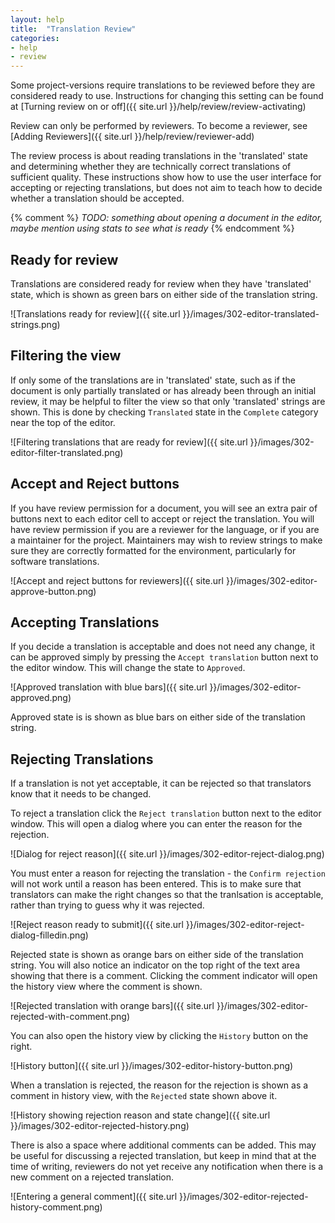 ```yaml
---
layout: help
title:  "Translation Review"
categories:
- help
- review
---
```


Some project-versions require translations to be reviewed before they are considered ready to use. Instructions for changing this setting can be found at [Turning review on or off]({{ site.url }}/help/review/review-activating)

Review can only be performed by reviewers. To become a reviewer, see [Adding Reviewers]({{ site.url }}/help/review/reviewer-add)


The review process is about reading translations in the 'translated' state and determining whether they are technically correct translations of sufficient quality. These instructions show how to use the user interface for accepting or rejecting translations, but does not aim to teach how to decide whether a translation should be accepted.


{% comment %}
*TODO: something about opening a document in the editor, maybe mention using stats to see what is ready*
{% endcomment %}


## Ready for review

Translations are considered ready for review when they have 'translated' state, which is shown as green bars on either side of the translation string.

![Translations ready for review]({{ site.url }}/images/302-editor-translated-strings.png)


## Filtering the view

If only some of the translations are in 'translated' state, such as if the document is only partially translated or has already been through an initial review, it may be helpful to filter the view so that only 'translated' strings are shown. This is done by checking `Translated` state in the `Complete` category near the top of the editor.

![Filtering translations that are ready for review]({{ site.url }}/images/302-editor-filter-translated.png)


## Accept and Reject buttons

If you have review permission for a document, you will see an extra pair of buttons next to each editor cell to accept or reject the translation. You will have review permission if you are a reviewer for the language, or if you are a maintainer for the project. Maintainers may wish to review strings to make sure they are correctly formatted for the environment, particularly for software translations.

![Accept and reject buttons for reviewers]({{ site.url }}/images/302-editor-approve-button.png)


## Accepting Translations

If you decide a translation is acceptable and does not need any change, it can be approved simply by pressing the `Accept translation` button next to the editor window. This will change the state to `Approved`.

![Approved translation with blue bars]({{ site.url }}/images/302-editor-approved.png)

Approved state is is shown as blue bars on either side of the translation string.


## Rejecting Translations

If a translation is not yet acceptable, it can be rejected so that translators know that it needs to be changed.

To reject a translation click the `Reject translation` button next to the editor window. This will open a dialog where you can enter the reason for the rejection.

![Dialog for reject reason]({{ site.url }}/images/302-editor-reject-dialog.png)


You must enter a reason for rejecting the translation - the `Confirm rejection` will not work until a reason has been entered. This is to make sure that translators can make the right changes so that the tranlsation is acceptable, rather than trying to guess why it was rejected.

![Reject reason ready to submit]({{ site.url }}/images/302-editor-reject-dialog-filledin.png)

Rejected state is shown as orange bars on either side of the translation string. You will also notice an indicator on the top right of the text area showing that there is a comment. Clicking the comment indicator will open the history view where the comment is shown.

![Rejected translation with orange bars]({{ site.url }}/images/302-editor-rejected-with-comment.png)

You can also open the history view by clicking the `History` button on the right.

![History button]({{ site.url }}/images/302-editor-history-button.png)

When a translation is rejected, the reason for the rejection is shown as a comment in history view, with the `Rejected` state shown above it.

![History showing rejection reason and state change]({{ site.url }}/images/302-editor-rejected-history.png)

There is also a space where additional comments can be added. This may be useful for discussing a rejected translation, but keep in mind that at the time of writing, reviewers do not yet receive any notification when there is a new comment on a rejected translation.

![Entering a general comment]({{ site.url }}/images/302-editor-rejected-history-comment.png)

